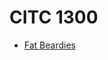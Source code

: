 # CITC 1300
 
 <ul>
     <li><a href="fat beardies/index.html" target="_blank">Fat Beardies</a></li>
     
